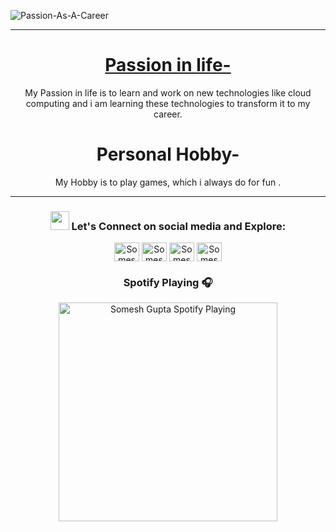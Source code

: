 ![Passion-As-A-Career](https://images.squarespace-cdn.com/content/v1/5a486151b1ffb6cb3f029d23/1582057540065-V12WT4SL3IEQDP0TZTWU/ke17ZwdGBToddI8pDm48kEQmqQZdtGBB2XcSE0k8ACoUqsxRUqqbr1mOJYKfIPR7LoDQ9mXPOjoJoqy81S2I8N_N4V1vUb5AoIIIbLZhVYwL8IeDg6_3B-BRuF4nNrNcQkVuAT7tdErd0wQFEGFSnP1C9UWy2cGDbKOtjxyOylFEkeYAgDhq_JLu1dhlSYITEX3T5otXmCGrMAZX_WZDoQ/1.png?format=1500w)

----
<h1 align="center"> <u> Passion in life- </u> </h1>
<p align="center">My Passion in life is to learn and work on new technologies like cloud computing and i am learning these technologies to transform it to my career.</p>
<h1 align="center"> Personal Hobby- </h1>
<p align="center">My Hobby is to play games, which i always do for fun .</p>

****

<h3 align="center"> <img src="https://raw.githubusercontent.com/iampavangandhi/iampavangandhi/master/gifs/Hi.gif" width="30px"> Let's Connect on social media and Explore:</h3>
<p align="center">
<a href="https://twitter.com/SomeshG43717565" target="blank"><img align="center" src="https://cdn.jsdelivr.net/npm/simple-icons@3.0.1/icons/twitter.svg" alt="Somesh Gupta" height="30" width="40" /></a> 
<a href="https://www.linkedin.com/in/somesh-kumar-4995b2121/" target="blank"><img align="center" src="https://cdn.jsdelivr.net/npm/simple-icons@3.0.1/icons/linkedin.svg" alt="Somesh Kumar" height="30" width="40" /></a>
<a href="https://www.instagram.com/s0m.gupta/" target="blank"><img align="center" src="https://cdn.jsdelivr.net/npm/simple-icons@3.0.1/icons/instagram.svg" alt="Somesh Gupta" height="30" width="40" /></a>
<a href="https://www.youtube.com/channel/UCWKWilgAj2KOjZScVH9jlxw" target="blank"><img align="center" src="https://cdn.jsdelivr.net/npm/simple-icons@3.0.1/icons/youtube.svg" alt="Somesh Kumar" height="30" width="40" /></a>
</p>



<h3 align="center"> Spotify Playing 🎧 </h3>
<p align="center">
<img src="https://now-playing-codestackr.vercel.app/api/spotify-playing" alt="Somesh Gupta Spotify Playing" width="350" /><https://open.spotify.com/user/g9rdw9kqfw2arkr1hlp3oozrl /> </p>

